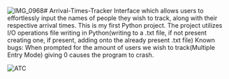 ![IMG_0968](https://github.com/Nermin-00/Arrival-Times-Tracker/assets/71044724/95c34bfe-243c-4543-a382-f43d0864f504)# Arrival-Times-Tracker
Interface which allows users to effortlessly input the names of people they wish to track, along with their respective arrival times.
This is my first Python project.
The project utilizes I/O operations file writing in Python(writing to a .txt file, if not present creating one, if present, adding onto the already present .txt file)
Known bugs:
When prompted for the amount of users we wish to track(Multiple Entry Mode) giving 0 causes the program to crash.



![ATC](https://github.com/Nermin-00/Arrival-Times-Tracker/assets/71044724/1ed56d95-1755-47b1-a2c2-c31ca07dc204)
